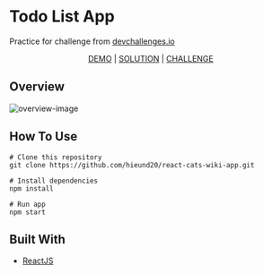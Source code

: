<h1>Todo List App</h1>

<p>Practice for challenge from <a href="https://devchallenges.io/">devchallenges.io</a><p>
<div align="center">
<a href="https://react-todo-list-app-five.vercel.app/">DEMO</a> | <a href="https://devchallenges.io/solutions/HbRMChFdM6hKh13TdKUk">SOLUTION</a> | <a href="https://devchallenges.io/challenges/hH6PbOHBdPm6otzw2De5">CHALLENGE</a>
</div>

<h2>Overview</h2>
<img src="https://res.cloudinary.com/dna6tju5f/image/upload/v1647505190/Github%20project%20overview/todo-list-overview_ygmhmu.png" alt="overview-image"/>

<h2>How To Use</h2>

```
# Clone this repository
git clone https://github.com/hieund20/react-cats-wiki-app.git

# Install dependencies
npm install

# Run app
npm start
```

<h2>Built With</h2>
<ul>
  <li><a href="https://reactjs.org/">ReactJS</a></li>
</ul>

